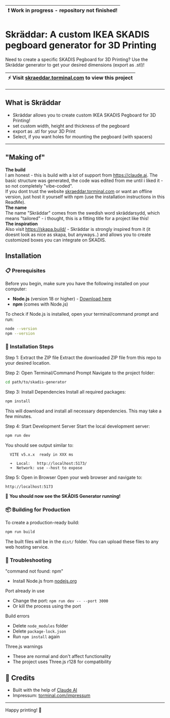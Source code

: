 | :exclamation:        Work in progress - repository not finished!  |
|------------------------------------------|


# Skräddar: A custom IKEA SKADIS pegboard generator for 3D Printing
Need to create a specific SKADIS Pegboard for 3D Printing? Use the Skräddar generator to get your desired dimensions (export as .stl)!

| :zap:        Visit [skraeddar.torminal.com](https://skraeddar.torminal.com) to view this project  |
|------------------------------------------|

---

## What is Skräddar
* Skräddar allows you to create custom IKEA SKADIS Pegboard for 3D Printing!
* set custom width, height and thickness of the pegboard
* export as .stl for your 3D Print
* Select, if you want holes for mounting the pegboard (with spacers)

---

## "Making of"
**The build**  
I am honest - this is build with a lot of support from https://claude.ai. The basic structure was generated, the code was edited from me until i liked it - so not completely "vibe-coded".  
If you dont trust the website [skraeddar.torminal.com](https://skraeddar.torminal.com) or want an offline version, just host it yourself with npm (use the installation instructions in this ReadMe).  
**The name**  
The name "Skräddar" comes from the swedish word skräddarsydd, which means "tailored" - i thought, this is a fitting title for a project like this!  
**The inspiration**  
Also visit https://skapa.build/ - Skräddar is strongly inspired from it (it doesnt look as nice as skapa, but anyways..) and allows you to create customized boxes you can integrate on SKADIS.  

## Installation 
### 📋 Prerequisites

Before you begin, make sure you have the following installed on your computer:

- **Node.js** (version 18 or higher) - [Download here](https://nodejs.org/)
- **npm** (comes with Node.js)

To check if Node.js is installed, open your terminal/command prompt and run:
```bash
node --version
npm --version
```

### 🚀 Installation Steps

Step 1: Extract the ZIP file
Extract the downloaded ZIP file from this repo to your desired location.

Step 2: Open Terminal/Command Prompt
Navigate to the project folder:
```bash
cd path/to/skadis-generator
```

Step 3: Install Dependencies
Install all required packages:
```bash
npm install
```

This will download and install all necessary dependencies. This may take a few minutes.

Step 4: Start Development Server
Start the local development server:
```bash
npm run dev
```

You should see output similar to:
```
  VITE v5.x.x  ready in XXX ms

  ➜  Local:   http://localhost:5173/
  ➜  Network: use --host to expose
```

Step 5: Open in Browser
Open your web browser and navigate to:
```
http://localhost:5173
```

🎉 **You should now see the SKÅDIS Generator running!**

### 📦 Building for Production

To create a production-ready build:

```bash
npm run build
```

The built files will be in the `dist/` folder. You can upload these files to any web hosting service.

### 🐛 Troubleshooting

"command not found: npm"
- Install Node.js from [nodejs.org](https://nodejs.org/)

Port already in use
- Change the port: `npm run dev -- --port 3000`
- Or kill the process using the port

Build errors
- Delete `node_modules` folder
- Delete `package-lock.json`
- Run `npm install` again

Three.js warnings
- These are normal and don't affect functionality
- The project uses Three.js r128 for compatibility

## 🤝 Credits

- Built with the help of [Claude AI](https://claude.ai)
- Impressum: [torminal.com/impressum](https://torminal.com/impressum/)

---

Happy printing! 🎉
